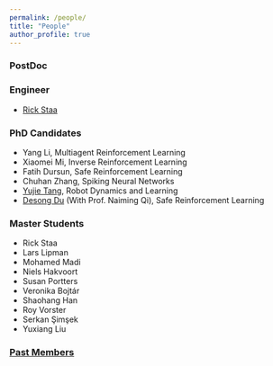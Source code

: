 ```yaml
---
permalink: /people/
title: "People"
author_profile: true
---
```

### PostDoc

### Engineer
* [Rick Staa](https://www.linkedin.com/in/rickstaa/?originalSubdomain=nl)

### PhD Candidates

* Yang Li, Multiagent Reinforcement Learning
* Xiaomei Mi, Inverse Reinforcement Learning
* Fatih Dursun, Safe Reinforcement Learning
* Chuhan Zhang, Spiking Neural Networks
* [Yujie Tang](https://scholar.google.com/citations?user=wCc_YsUAAAAJ&hl=zh-CN), Robot Dynamics and Learning
* [Desong Du](https://scholar.google.com/citations?user=8P1k52MAAAAJ&hl=en) (With Prof. Naiming Qi), Safe Reinforcement Learning


### Master Students
* Rick Staa
* Lars Lipman
* Mohamed Madi 
* Niels Hakvoort 
* Susan Portters
* Veronika Bojtár
* Shaohang Han
* Roy Vorster
* Serkan Şimşek
* Yuxiang Liu



### [Past Members](https://panweihit.github.io/people/past)


